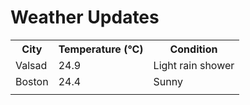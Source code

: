 # Weather Updates

<!-- WEATHER-UPDATE-START -->
<table><tr><th>City</th><th>Temperature (°C)</th><th>Condition</th></tr><tr><td>Valsad</td><td>24.9</td><td>Light rain shower</td></tr><tr><td>Boston</td><td>24.4</td><td>Sunny</td></tr><tr><td></td><td></td><td></td></tr></table>
<!-- WEATHER-UPDATE-END -->
